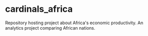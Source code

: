 # cardinals_africa
Repository hosting project about Africa's economic productivity. An analytics project comparing African nations.
